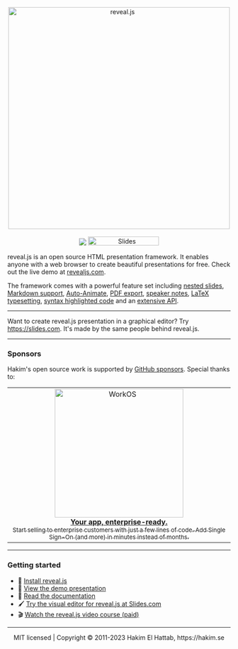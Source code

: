 <p align="center">
<a href="https://revealjs.com">
<img src="https://hakim-static.s3.amazonaws.com/reveal-js/logo/v1/reveal-black-text-sticker.png" alt="reveal.js" width="500">
</a>
<br /><br />
<a href="https://github.com/hakimel/reveal.js/actions"><img src="https://github.com/hakimel/reveal.js/workflows/tests/badge.svg"></a>
<a href="https://slides.com/"><img src="https://s3.amazonaws.com/static.slid.es/images/slides-github-banner-320x40.png?1" alt="Slides" width="160" height="20"></a>
</p>

reveal.js is an open source HTML presentation framework. It enables anyone with a web browser to create beautiful presentations for free. Check out the live demo at [revealjs.com](https://revealjs.com/).

The framework comes with a powerful feature set including [nested slides](https://revealjs.com/vertical-slides/), [Markdown support](https://revealjs.com/markdown/), [Auto-Animate](https://revealjs.com/auto-animate/), [PDF export](https://revealjs.com/pdf-export/), [speaker notes](https://revealjs.com/speaker-view/), [LaTeX typesetting](https://revealjs.com/math/), [syntax highlighted code](https://revealjs.com/code/) and an [extensive API](https://revealjs.com/api/).

---

Want to create reveal.js presentation in a graphical editor? Try <https://slides.com>. It's made by the same people behind reveal.js.

---

### Sponsors

Hakim's open source work is supported by <a href="https://github.com/sponsors/hakimel">GitHub sponsors</a>. Special thanks to:
<div align="center">
<table>
<td align="center">
<a href="https://workos.com/?utm_campaign=github_repo&utm_medium=referral&utm_content=revealjs&utm_source=github">
<div>
<img src="https://user-images.githubusercontent.com/629429/151508669-efb4c3b3-8fe3-45eb-8e47-e9510b5f0af1.svg" width="290" alt="WorkOS">
</div>
<b>Your app, enterprise-ready.</b>
<div>
<sub>Start selling to enterprise customers with just a few lines of code. Add Single Sign-On (and more) in minutes instead of months.</sup>
</div>
</a>
</td>
</table>
</div>

---

### Getting started

- 🚀 [Install reveal.js](https://revealjs.com/installation)
- 👀 [View the demo presentation](https://revealjs.com/demo)
- 📖 [Read the documentation](https://revealjs.com/markup/)
- 🖌 [Try the visual editor for reveal.js at Slides.com](https://slides.com/)
- 🎬 [Watch the reveal.js video course (paid)](https://revealjs.com/course)

---

<div align="center">
MIT licensed | Copyright © 2011-2023 Hakim El Hattab, https://hakim.se
</div>